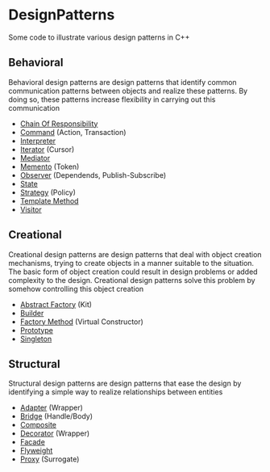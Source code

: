 # DesignPatterns

Some code to illustrate various design patterns in C++

## Behavioral

Behavioral design patterns are design patterns that
identify common communication patterns between objects and realize these
patterns. By doing so, these patterns increase flexibility in carrying out this communication

- [Chain Of Responsibility](Behavioral/ChainOfResponsibility.cpp)
- [Command](Behavioral/Command.cpp) (Action, Transaction)
- [Interpreter](Behavioral/Interpreter.cpp)
- [Iterator](Behavioral/Iterator.cpp) (Cursor)
- [Mediator](Behavioral/Mediator.cpp)
- [Memento](Behavioral/Memento.cpp) (Token)
- [Observer](Behavioral/Observer.cpp) (Dependends, Publish-Subscribe)
- [State](Behavioral/State.cpp)
- [Strategy](Behavioral/Strategy.cpp) (Policy)
- [Template Method](Behavioral/TemplateMethod.cpp)
- [Visitor](Behavioral/Visitor.cpp)

## Creational

Creational design patterns are design patterns that
deal with object creation mechanisms, trying to create objects in a manner
suitable to the situation. The basic form of object creation could result
in design problems or added complexity to the design. Creational design
patterns solve this problem by somehow controlling this object creation

- [Abstract Factory](Creational/AbstractFactory.cpp) (Kit)
- [Builder](Creational/Builder.cpp)
- [Factory Method](Creational/FactoryMethod.cpp) (Virtual Constructor)
- [Prototype](Creational/Prototype.cpp)
- [Singleton](Creational/Singleton.cpp)

## Structural

Structural design patterns are design patterns that ease the design
by identifying a simple way to realize relationships between entities

- [Adapter](Structural/Adapter.cpp) (Wrapper)
- [Bridge](Structural/Bridge.cpp) (Handle/Body)
- [Composite](Structural/Composite.cpp)
- [Decorator](Structural/Decorator.cpp) (Wrapper)
- [Facade](Structural/Facade.cpp)
- [Flyweight](Structural/Flyweight.cpp)
- [Proxy](Structural/Proxy.cpp) (Surrogate)
